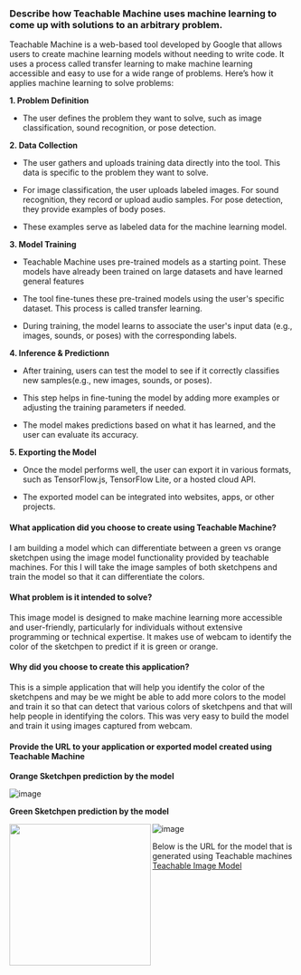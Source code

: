 ### Describe how Teachable Machine uses machine learning to come up with solutions to an arbitrary problem.

Teachable Machine is a web-based tool developed by Google that allows users to create machine learning models without needing to write code. It uses a process called transfer learning to make machine learning accessible and easy to use for a wide range of problems. Here’s how it applies machine learning to solve problems:

**1. Problem Definition**

- The user defines the problem they want to solve, such as image classification, sound recognition, or pose detection.

**2. Data Collection**

- The user gathers and uploads training data directly into the tool. This data is specific to the problem they want to solve.

- For image classification, the user uploads labeled images. For sound recognition, they record or upload audio samples. For pose detection, they provide examples of body poses.

- These examples serve as labeled data for the machine learning model.

**3. Model Training**

- Teachable Machine uses pre-trained models as a starting point. These models have already been trained on large datasets and have learned general features

- The tool fine-tunes these pre-trained models using the user's specific dataset. This process is called transfer learning.

- During training, the model learns to associate the user's input data (e.g., images, sounds, or poses) with the corresponding labels.

**4. Inference & Predictionn**

- After training, users can test the model to see if it correctly classifies new samples(e.g., new images, sounds, or poses).

- This step helps in fine-tuning the model by adding more examples or adjusting the training parameters if needed.

- The model makes predictions based on what it has learned, and the user can evaluate its accuracy.

**5. Exporting the Model**

- Once the model performs well, the user can export it in various formats, such as TensorFlow.js, TensorFlow Lite, or a hosted cloud API.

- The exported model can be integrated into websites, apps, or other projects.

#### What application did you choose to create using Teachable Machine?

I am building a model which can differentiate between a green vs orange sketchpen using the image model functionality provided by teachable machines. For this I will take the image samples of both sketchpens and train the model so that it can differentiate the colors.


#### What problem is it intended to solve?

This image model is designed to make machine learning more accessible and user-friendly, particularly for individuals without extensive programming or technical expertise. It makes use of webcam to identify the color of the sketchpen to predict if it is green or orange. 

#### Why did you choose to create this application?
This is a simple application that will help you identify the color of the sketchpens and may be we might be able to add more colors to the model and train it so that can detect that various colors of sketchpens and that will help people in identifying the colors. This was very easy to build the model and train it using images captured from webcam.

#### Provide the URL to your application or exported model created using Teachable Machine


**Orange Sketchpen prediction by the model**

![image](https://github.com/user-attachments/assets/62dd8f5b-b405-4be1-a74b-4e1eb40951bc)

**Green Sketchpen prediction by the model**

<img src="https://github.com/user-attachments/assets/ba30da99-bd8e-455a-9e2a-19af9c5f457a" align="left" height="250" width="250">

![image](https://github.com/user-attachments/assets/ba30da99-bd8e-455a-9e2a-19af9c5f457a)

Below is the URL for the model that is generated using Teachable machines
[Teachable Image Model](https://teachablemachine.withgoogle.com/models/U2GVT21w4/)




